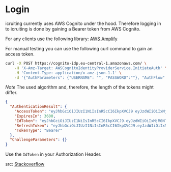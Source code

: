 # Login

icruiting currently uses AWS Cognito under the hood. Therefore logging in to icruiting is done by gaining a Bearer token from AWS Cognito.

For any clients use the following library: [AWS Amplify](https://docs.amplify.aws/lib/auth/getting-started/q/platform/js/)

For manual testing you can use the following curl command to gain an access token.

```bash
curl -X POST https://cognito-idp.eu-central-1.amazonaws.com/ \
    -H 'X-Amz-Target: AWSCognitoIdentityProviderService.InitiateAuth' \
    -H 'Content-Type: application/x-amz-json-1.1' \
    -d '{"AuthParameters": {"USERNAME": "", "PASSWORD":""}, "AuthFlow": "USER_PASSWORD_AUTH", "ClientId":""}'
```

_Note_ The used algorithm and, therefore, the length of the tokens might differ.

```json
{
  "AuthenticationResult": {
    "AccessToken": "eyJhbGciOiJIUzI1NiIsInR5cCI6IkpXVCJ9 eyJzdWIiOiIxMjM0NTY3ODkwIiwibmFtZSI6IkpvaG4gRG9lIiwiaWF0IjoxNTE2MjM5MDIyfQ.SflKxwRJSMeKKF2QT4fwpMeJf36POk6yJV_adQssw5c",
    "ExpiresIn": 3600,
    "IdToken": "eyJhbGciOiJIUzI1NiIsInR5cCI6IkpXVCJ9.eyJzdWIiOiIxMjM0NTY3ODkwIiwibmFtZSI6IkpvaG4gQmVlIiwiaWF0IjoxNTE2MjM5MDIyfQ.67Zt5CsOQr_5u_DgnnQSN5WzCUZgNmA9_fJxrcqueCQ",
    "RefreshToken": "eyJhbGciOiJIUzI1NiIsInR5cCI6IkpXVCJ9.eyJzdWIiOiIxMjM0NTY3ODkwIiwibmFtZSI6IkpvaG4gRGVlIiwiaWF0IjoxNTE2MjM5MDIyfQ.wiL_VstOtjUkVMqecTNFVzkBtSYS5Er3i4DCC2vxtEQ",
    "TokenType": "Bearer"
  },
  "ChallengeParameters": {}
}
```

Use the `IdToken` in your Authorization Header.

src: [Stackoverflow](https://stackoverflow.com/questions/58833462/aws-cognito-authentication-curl-call-generate-token-without-cli-no-clien)

